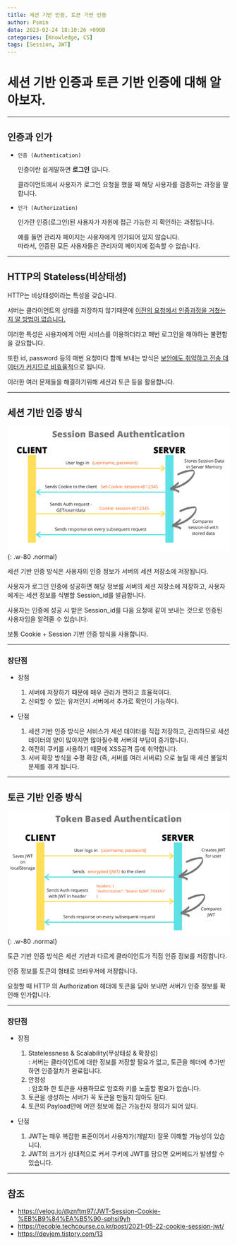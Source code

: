 ```yaml
---
title: 세션 기반 인증, 토큰 기반 인증
author: Psmin
data: 2023-02-24 18:10:26 +0900
categories: [Knowledge, CS]
tags: [Session, JWT]
---
```


# 세션 기반 인증과 토큰 기반 인증에 대해 알아보자.

---

## 인증과 인가

- `인증 (Authentication)`

  인증이란 쉽게말하면 **로그인** 입니다.

  클라이언트에서 사용자가 로그인 요청을 했을 때 해당 사용자를 검증하는 과정을 말합니다.

- `인가 (Authorization)`

  인가란 인증(로그인)된 사용자가 자원에 접근 가능한 지 확인하는 과정입니다.

  예를 들면 관리자 페이지는 사용자에게 인가되어 있지 않습니다.  
  따라서, 인증된 모든 사용자들은 관리자의 페이지에 접속할 수 없습니다.

---

## HTTP의 Stateless(비상태성)

HTTP는 비상태성이라는 특성을 갖습니다.

서버는 클라이언트의 상태를 저장하지 않기때문에 <u>이전의 요청에서 인증과정을 거쳤는지 알 방법이 없습니다.</u>

이러한 특성은 사용자에게 어떤 서비스를 이용하더라고 매번 로그인을 해야하는 불편함을 강요합니다.

또한 id, password 등의 매번 요청마다 함께 보내는 방식은 <u>보안에도 취약하고 전송 데이터가 커지므로 비효율적</u>으로 됩니다.

이러한 여러 문제들을 해결하기위해 세션과 토큰 등을 활용합니다.

---

## 세션 기반 인증 방식

![session-based-authentication](/assets/img/session-based-authentication.png){: .w-80 .normal}

세션 기반 인증 방식은 사용자의 인증 정보가 서버의 세션 저장소에 저장됩니다.

사용자가 로그인 인증에 성공하면 해당 정보를 서버의 세션 저장소에 저장하고, 사용자에게는 세션 정보를 식별할 Session_id를 발급합니다.

사용자는 인증에 성공 시 받은 Session_id를 다음 요청에 같이 보내는 것으로 인증된 사용자임을 알려줄 수 있습니다.

보통 Cookie + Session 기반 인증 방식을 사용합니다.

---

### 장단점

- 장점

  1. 서버에 저장하기 때문에 매우 관리가 편하고 효율적이다.
  2. 신뢰할 수 있는 유저인지 서버에서 추가로 확인이 가능하다.

- 단점

  1. 세션 기반 인증 방식은 서비스가 세션 데이터를 직접 저장하고, 관리하므로 세션 데이터의 양이 많아지면 많아질수록 서버의 부담이 증가합니다.
  2. 여전히 쿠키를 사용하기 때문에 XSS공격 등에 취약합니다.
  3. 서버 확장 방식을 수평 확장 (즉, 서버를 여러 서버로) 으로 늘릴 때 세션 불일치 문제를 겪게 됩니다.

---

## 토큰 기반 인증 방식

![token-based-authentication](/assets/img/token-based-authentication.png){: .w-80 .normal}

토큰 기반 인증 방식은 세션 기반과 다르게 클라이언트가 직접 인증 정보를 저장합니다.

인증 정보를 토큰의 형태로 브라우저에 저장합니다.

요청할 때 HTTP 의 Authorization 헤더에 토큰을 담아 보내면 서버가 인증 정보를 확인해 인가합니다.

---

### 장단점

- 장점

  1. Statelessness & Scalability(무상태성 & 확장성)  
     : 서버는 클라이언트에 대한 정보를 저장할 필요가 없고, 토큰을 헤더에 추가만 하면 인증절차가 완료됩니다.
  2. 안정성  
     : 암호화 한 토큰을 사용하므로 암호화 키를 노출할 필요가 없습니다.
  3. 토큰을 생성하는 서버가 꼭 토큰을 만들지 않아도 된다.
  4. 토큰의 Payload안에 어떤 정보에 접근 가능한지 정의가 되어 있다.

- 단점
  1. JWT는 매우 복잡한 표준이어서 사용자가(개발자) 잘못 이해할 가능성이 있습니다.
  2. JWT의 크기가 상대적으로 커서 쿠키에 JWT를 담으면 오버헤드가 발생할 수 있습니다.

---

## 참조

- <https://velog.io/@znftm97/JWT-Session-Cookie-%EB%B9%84%EA%B5%90-sphsi9yh>
- <https://tecoble.techcourse.co.kr/post/2021-05-22-cookie-session-jwt/>
- <https://devjem.tistory.com/13>
